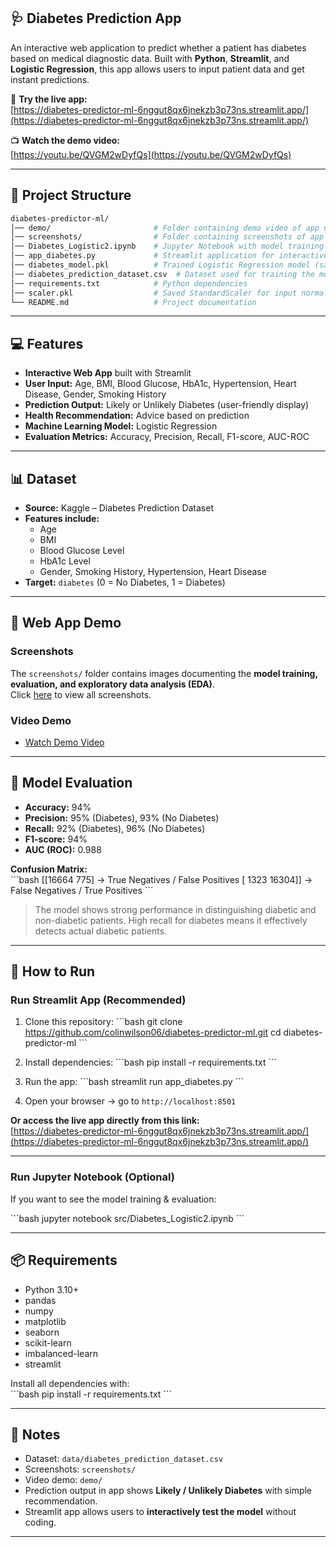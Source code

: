 ## 🩺 Diabetes Prediction App

An interactive web application to predict whether a patient has diabetes based on medical diagnostic data. Built with **Python**, **Streamlit**, and **Logistic Regression**, this app allows users to input patient data and get instant predictions.

🔗 **Try the live app:**  
[https://diabetes-predictor-ml-6nggut8qx6jnekzb3p73ns.streamlit.app/](https://diabetes-predictor-ml-6nggut8qx6jnekzb3p73ns.streamlit.app/)

📺 **Watch the demo video:**  
[https://youtu.be/QVGM2wDyfQs](https://youtu.be/QVGM2wDyfQs)

---

## 📂 Project Structure

```bash
diabetes-predictor-ml/
│── demo/                       # Folder containing demo video of app usage
│── screenshots/                # Folder containing screenshots of app usage and results
│── Diabetes_Logistic2.ipynb    # Jupyter Notebook with model training & evaluation
│── app_diabetes.py             # Streamlit application for interactive prediction
│── diabetes_model.pkl          # Trained Logistic Regression model (saved)
│── diabetes_prediction_dataset.csv  # Dataset used for training the model
│── requirements.txt            # Python dependencies
│── scaler.pkl                  # Saved StandardScaler for input normalization
└── README.md                   # Project documentation
```

---

## 💻 Features

- **Interactive Web App** built with Streamlit  
- **User Input:** Age, BMI, Blood Glucose, HbA1c, Hypertension, Heart Disease, Gender, Smoking History  
- **Prediction Output:** Likely or Unlikely Diabetes (user-friendly display)  
- **Health Recommendation:** Advice based on prediction  
- **Machine Learning Model:** Logistic Regression  
- **Evaluation Metrics:** Accuracy, Precision, Recall, F1-score, AUC-ROC  

---

## 📊 Dataset

- **Source:** Kaggle – Diabetes Prediction Dataset  
- **Features include:**  
  - Age  
  - BMI  
  - Blood Glucose Level  
  - HbA1c Level  
  - Gender, Smoking History, Hypertension, Heart Disease  
- **Target:** `diabetes` (0 = No Diabetes, 1 = Diabetes)  

---

## 🔎 Web App Demo

### **Screenshots**
The `screenshots/` folder contains images documenting the **model training, evaluation, and exploratory data analysis (EDA)**.  
Click [here](screenshots/) to view all screenshots.

### **Video Demo**
- [Watch Demo Video](https://youtu.be/QVGM2wDyfQs)


---

## 🤖 Model Evaluation

- **Accuracy:** 94%  
- **Precision:** 95% (Diabetes), 93% (No Diabetes)  
- **Recall:** 92% (Diabetes), 96% (No Diabetes)  
- **F1-score:** 94%  
- **AUC (ROC):** 0.988  

**Confusion Matrix:**  
\```bash
[[16664   775]   → True Negatives / False Positives
 [ 1323 16304]]   → False Negatives / True Positives
\```

> The model shows strong performance in distinguishing diabetic and non-diabetic patients. High recall for diabetes means it effectively detects actual diabetic patients.

---

## 🚀 How to Run

### **Run Streamlit App (Recommended)**
1. Clone this repository:
\```bash
git clone https://github.com/colinwilson06/diabetes-predictor-ml.git
cd diabetes-predictor-ml
\```

2. Install dependencies:
\```bash
pip install -r requirements.txt
\```

3. Run the app:
\```bash
streamlit run app_diabetes.py
\```

4. Open your browser → go to `http://localhost:8501`  


**Or access the live app directly from this link:**  
[https://diabetes-predictor-ml-6nggut8qx6jnekzb3p73ns.streamlit.app/](https://diabetes-predictor-ml-6nggut8qx6jnekzb3p73ns.streamlit.app/)

---

### **Run Jupyter Notebook (Optional)**
If you want to see the model training & evaluation:

\```bash
jupyter notebook src/Diabetes_Logistic2.ipynb
\```

---

## 📦 Requirements

- Python 3.10+  
- pandas  
- numpy  
- matplotlib  
- seaborn  
- scikit-learn  
- imbalanced-learn  
- streamlit  

Install all dependencies with:  
\```bash
pip install -r requirements.txt
\```

---

## 📌 Notes

- Dataset: `data/diabetes_prediction_dataset.csv`  
- Screenshots: `screenshots/`  
- Video demo: `demo/`  
- Prediction output in app shows **Likely / Unlikely Diabetes** with simple recommendation.  
- Streamlit app allows users to **interactively test the model** without coding.  

---


